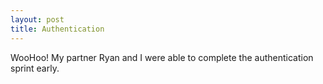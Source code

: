 ```yaml
---
layout: post
title: Authentication
---
```


WooHoo! My partner Ryan and I were able to complete the authentication sprint early. 
